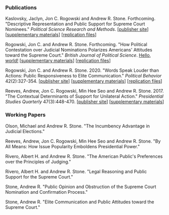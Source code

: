 ### Publications

Kaslovsky, Jaclyn, Jon C. Rogowski and Andrew R. Stone. Forthcoming. "Descriptive Representation and Public Support for Supreme Court Nominees." *Political Science Research and Methods*. [[publisher site](https://doi.org/10.1017/psrm.2019.59)] [[supplementary materials](https://www.cambridge.org/core/journals/political-science-research-and-methods/article/descriptive-representation-and-public-support-for-supreme-court-nominees/4044D595EFB6E1EC361314BF3319DB1A#fndtn-supplementary-materials)] [[replication files](https://doi.org/10.7910/DVN/QFWIHD)]

Rogowski, Jon C. and Andrew R. Stone. Forthcoming. "How Political Contestation over Judicial Nominations Polarizes Americans' Attitudes toward the Supreme Court." *British Journal of Political Science*. <a href="http://example.com/" target="_blank">Hello, world!</a> [[supplementary materials]()] [[replication files]()]

Rogowski, Jon C. and Andrew R. Stone. 2020. "Words Speak Louder than Actions: Public Responsiveness to Elite Communication." *Political Behavior* 42(2):327-354. [[publisher site]()] [[supplementary materials]()] [[replication files]()]

Reeves, Andrew, Jon C. Rogowski, Min Hee Seo and Andrew R. Stone. 2017. "The Contextual Determinants of Support for Unilateral Action." *Presidential Studies Quarterly* 47(3):448-470. [[publisher site]()] [[supplementary materials]()]

### Working Papers

Olson, Michael and Andrew R. Stone. "The Incumbency Advantage in Judicial Elections."

Reeves, Andrew, Jon C. Rogowski, Min Hee Seo and Andrew R. Stone. "By All Means: How Issue Popularity Emboldens Presidential Power."

Rivero, Albert H. and Andrew R. Stone. "The American Public's Preferences over the Principles of Judging."

Rivero, Albert H. and Andrew R. Stone. "Legal Reasoning and Public Support for the Supreme Court."

Stone, Andrew R. "Public Opinion and Obstruction of the Supreme Court Nomination and Confirmation Process."

Stone, Andrew R. "Elite Communication and Public Attitudes toward the Supreme Court." 
